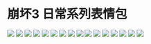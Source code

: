 # 崩坏3 日常系列表情包

![](https://cdn.jsdelivr.net/gh/2x-ercha/twikoo-magic@master/image/HONKAI3-Daily/1.gif)
![](https://cdn.jsdelivr.net/gh/2x-ercha/twikoo-magic@master/image/HONKAI3-Daily/10.gif)
![](https://cdn.jsdelivr.net/gh/2x-ercha/twikoo-magic@master/image/HONKAI3-Daily/11.gif)
![](https://cdn.jsdelivr.net/gh/2x-ercha/twikoo-magic@master/image/HONKAI3-Daily/12.gif)
![](https://cdn.jsdelivr.net/gh/2x-ercha/twikoo-magic@master/image/HONKAI3-Daily/13.gif)
![](https://cdn.jsdelivr.net/gh/2x-ercha/twikoo-magic@master/image/HONKAI3-Daily/14.gif)
![](https://cdn.jsdelivr.net/gh/2x-ercha/twikoo-magic@master/image/HONKAI3-Daily/15.gif)
![](https://cdn.jsdelivr.net/gh/2x-ercha/twikoo-magic@master/image/HONKAI3-Daily/16.gif)
![](https://cdn.jsdelivr.net/gh/2x-ercha/twikoo-magic@master/image/HONKAI3-Daily/2.gif)
![](https://cdn.jsdelivr.net/gh/2x-ercha/twikoo-magic@master/image/HONKAI3-Daily/3.gif)
![](https://cdn.jsdelivr.net/gh/2x-ercha/twikoo-magic@master/image/HONKAI3-Daily/4.gif)
![](https://cdn.jsdelivr.net/gh/2x-ercha/twikoo-magic@master/image/HONKAI3-Daily/5.gif)
![](https://cdn.jsdelivr.net/gh/2x-ercha/twikoo-magic@master/image/HONKAI3-Daily/6.gif)
![](https://cdn.jsdelivr.net/gh/2x-ercha/twikoo-magic@master/image/HONKAI3-Daily/7.gif)
![](https://cdn.jsdelivr.net/gh/2x-ercha/twikoo-magic@master/image/HONKAI3-Daily/8.gif)
![](https://cdn.jsdelivr.net/gh/2x-ercha/twikoo-magic@master/image/HONKAI3-Daily/9.gif)
